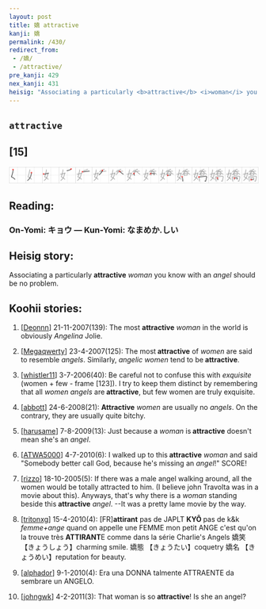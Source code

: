 ```yaml
---
layout: post
title: 嬌 attractive
kanji: 嬌
permalink: /430/
redirect_from:
 - /嬌/
 - /attractive/
pre_kanji: 429
nex_kanji: 431
heisig: "Associating a particularly <b>attractive</b> <i>woman</i> you know with an <i>angel</i> should be no problem."
---
```


## `attractive`

## [15]

<div class="stroke"><img src="../images/E5AC8C.png" /></div>

## Reading:

### On-Yomi: キョウ &mdash; Kun-Yomi: なまめか.しい

## Heisig story:

Associating a particularly <b>attractive</b> <i>woman</i> you know with an <i>angel</i> should be no problem.

## Koohii stories:

1) [<a href="http://kanji.koohii.com/profile/Deonnn">Deonnn</a>] 21-11-2007(139): The most <strong>attractive</strong> <em>woman</em> in the world is obviously <em>Angelina</em> Jolie.

2) [<a href="http://kanji.koohii.com/profile/Megaqwerty">Megaqwerty</a>] 23-4-2007(125): The most<strong> attractive</strong> of <em>women</em> are said to resemble <em>angels</em>. Similarly, <em>angelic</em> <em>women</em> tend to be<strong> attractive</strong>.

3) [<a href="http://kanji.koohii.com/profile/whistler11">whistler11</a>] 3-7-2006(40): Be careful not to confuse this with <em>exquisite</em> (women + few - frame [123]). I try to keep them distinct by remembering that all <em>women</em> <em>angels</em> are<strong> attractive</strong>, but few women are truly exquisite.

4) [<a href="http://kanji.koohii.com/profile/abbott">abbott</a>] 24-6-2008(21): <strong>Attractive</strong> <em>women</em> are usually no <em>angels</em>. On the contrary, they are usually quite bitchy.

5) [<a href="http://kanji.koohii.com/profile/harusame">harusame</a>] 7-8-2009(13): Just because a <em>woman</em> is<strong> attractive</strong> doesn&#039;t mean she&#039;s an <em>angel</em>.

6) [<a href="http://kanji.koohii.com/profile/ATWA5000">ATWA5000</a>] 4-7-2010(6): I walked up to this<strong> attractive</strong> <em>woman</em> and said &quot;Somebody better call God, because he&#039;s missing an <em>angel</em>!&quot; SCORE!

7) [<a href="http://kanji.koohii.com/profile/rizzo">rizzo</a>] 18-10-2005(5): If there was a male angel walking around, all the women would be totally attracted to him. (I believe john Travolta was in a movie about this). Anyways, that&#039;s why there is a <em>woman</em> standing beside this<strong> attractive</strong> <em>angel</em>. --It was a pretty lame movie by the way.

8) [<a href="http://kanji.koohii.com/profile/tritonxg">tritonxg</a>] 15-4-2010(4): [FR]<strong>attirant</strong> pas de JAPLT <strong>KYÔ </strong>pas de k&amp;k <em>femme+ange </em>quand on appelle une FEMME mon petit ANGE c&#039;est qu&#039;on la trouve très <strong>ATTIRANT</strong>E comme dans la série Charlie&#039;s Angels 嬌笑 【きょうしょう】charming smile. 嬌態 【きょうたい】coquetry 嬌名 【きょうめい】reputation for beauty.

9) [<a href="http://kanji.koohii.com/profile/alphador">alphador</a>] 9-1-2010(4): Era una DONNA talmente ATTRAENTE da sembrare un ANGELO.

10) [<a href="http://kanji.koohii.com/profile/johngwk">johngwk</a>] 4-2-2011(3): That woman is so<strong> attractive</strong>! Is she an angel?
